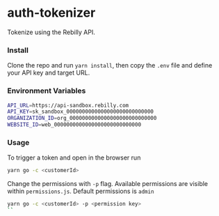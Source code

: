 # auth-tokenizer

Tokenize using the Rebilly API.

### Install

Clone the repo and run `yarn install`, then copy the `.env` file and define your API key and target URL.

### Environment Variables

```bash
API_URL=https://api-sandbox.rebilly.com
API_KEY=sk_sandbox_0000000000000000000000000000
ORGANIZATION_ID=org_0000000000000000000000000000
WEBSITE_ID=web_0000000000000000000000000000
```

### Usage

To trigger a token and open in the browser run

```bash
yarn go -c <customerId>
```

Change the permissions with `-p` flag. Available permissions are visible within `permissions.js`. Default permissions is `admin`

```bash
yarn go -c <customerId> -p <permission key>
``
